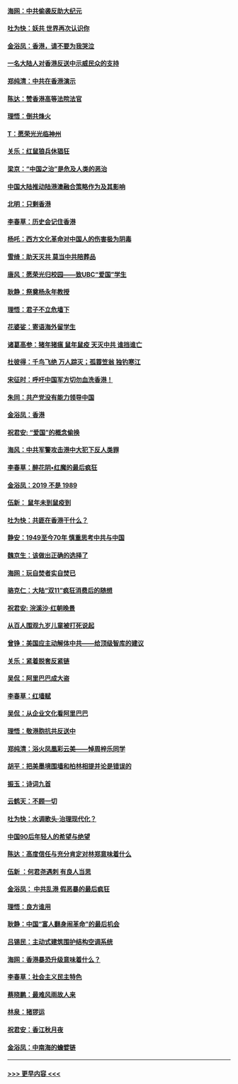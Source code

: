 #### [海网：中共偷袭反助大纪元](../pages/nsc993/n11673515.md?t=11230222) 
#### [吐为快：妖共 世界再次认识你](../pages/nsc993/n11673506.md?t=11230222) 
#### [金浴凤：香港，请不要为我哭泣](../pages/nsc993/n11673248.md?t=11230222) 
#### [一名大陆人对香港反送中示威民众的支持](../pages/nsc993/n11672615.md?t=11230222) 
#### [郑纯清：中共在香港演示](../pages/nsc993/n11670539.md?t=11230222) 
#### [陈达：赞香港高等法院法官](../pages/nsc993/n11669542.md?t=11230222) 
#### [理悟：倒共烽火](../pages/nsc993/n11668844.md?t=11230222) 
#### [T：愿荣光光临神州](../pages/nsc993/n11668421.md?t=11230222) 
#### [关乐：红鼠狼兵休猖狂](../pages/nsc993/n11668378.md?t=11230222) 
#### [梁京：“中国之治”是危及人类的恶治](../pages/nsc993/n11668328.md?t=11230222) 
#### [中国大陆推动陆港澳融合策略作为及其影响](../pages/nsc993/n11668157.md?t=11230222) 
#### [北明：只剩香港](../pages/nsc993/n11668002.md?t=11230222) 
#### [李春草：历史会记住香港](../pages/nsc993/n11667927.md?t=11230222) 
#### [杨吒：西方文化革命对中国人的伤害极为阴毒](../pages/nsc993/n11664521.md?t=11230222) 
#### [雪绮：助天灭共 莫当中共陪葬品](../pages/nsc993/n11662650.md?t=11230222) 
#### [唐风：愿荣光归校园——致UBC“爱国”学生](../pages/nsc993/n11662194.md?t=11230222) 
#### [耿静：祭奠杨永年教授](../pages/nsc993/n11662514.md?t=11230222) 
#### [理悟：君子不立危墙下](../pages/nsc993/n11662172.md?t=11230222) 
#### [花婆娑：寄语海外留学生](../pages/nsc993/n11662121.md?t=11230222) 
#### [诸葛高参：猪年猪瘟 鼠年鼠疫 天灭中共 谁挡谁亡](../pages/nsc993/n11661980.md?t=11230222) 
#### [杜彼得：千鸟飞绝 万人踪灭；孤蓑笠翁 独钓寒江](../pages/nsc993/n11661170.md?t=11230222) 
#### [宋征时：呼吁中国军方切勿血洗香港！](../pages/nsc993/n11415318.md?t=11230222) 
#### [朱同：共产党没有能力领导中国](../pages/nsc993/n11660421.md?t=11230222) 
#### [金浴凤：香港](../pages/nsc993/n11660419.md?t=11230222) 
#### [祝君安: “爱国”的概念偷换](../pages/nsc993/n11659706.md?t=11230222) 
#### [海风：中共军警攻击港中大犯下反人类罪](../pages/nsc993/n11659632.md?t=11230222) 
#### [李春草：醉花阴•红魔的最后疯狂](../pages/nsc993/n11659287.md?t=11230222) 
#### [金浴凤：2019 不是 1989](../pages/nsc993/n11657663.md?t=11230222) 
#### [伍新： 鼠年未到鼠疫到](../pages/nsc993/n11655098.md?t=11230222) 
#### [吐为快：共匪在香港干什么？](../pages/nsc993/n11654891.md?t=11230222) 
#### [静安：1949至今70年 慎重思考中共与中国](../pages/nsc993/n11651244.md?t=11230222) 
#### [魏京生：该做出正确的选择了](../pages/nsc993/n11653084.md?t=11230222) 
#### [海网：玩自焚者实自焚已](../pages/nsc993/n11652423.md?t=11230222) 
#### [骆克仁：大陆“双11”疯狂消费后的随想](../pages/nsc993/n11652305.md?t=11230222) 
#### [祝君安: 浣溪沙·红朝晚景](../pages/nsc993/n11652258.md?t=11230222) 
#### [从百人围观九岁儿童被打死说起](../pages/nsc993/n11651030.md?t=11230222) 
#### [曾铮：美国应主动解体中共——给顶级智库的建议](../pages/nsc993/n11649888.md?t=11230222) 
#### [关乐：紧着脱套反紧链](../pages/nsc993/n11649069.md?t=11230222) 
#### [吴侃：阿里巴巴成大盗](../pages/nsc993/n11645523.md?t=11230222) 
#### [李春草：红墙赋](../pages/nsc993/n11646389.md?t=11230222) 
#### [吴侃：从企业文化看阿里巴巴](../pages/nsc993/n11645476.md?t=11230222) 
#### [理悟：敬港胞抗共反送中](../pages/nsc993/n11645466.md?t=11230222) 
#### [郑纯清：浴火凤凰彩云美——悼周梓乐同学](../pages/nsc993/n11645155.md?t=11230222) 
#### [胡平：把美墨境围墙和柏林相提并论是错误的](../pages/nsc993/n11645134.md?t=11230222) 
#### [振玉：诗词九首](../pages/nsc993/n11644081.md?t=11230222) 
#### [云鹤天：不顾一切](../pages/nsc993/n11643508.md?t=11230222) 
#### [吐为快：水调歌头·治理现代化？](../pages/nsc993/n11643485.md?t=11230222) 
#### [中国90后年轻人的希望与绝望](../pages/nsc993/n11642317.md?t=11230222) 
#### [陈达：高度信任与充分肯定对林郑意味着什么](../pages/nsc993/n11641441.md?t=11230222) 
#### [伍新 ：何君尧遇刺 有良人当思](../pages/nsc993/n11641503.md?t=11230222) 
#### [金浴凤： 中共乱港  假恶暴的最后疯狂](../pages/nsc993/n11641495.md?t=11230222) 
#### [理悟：良方谁用](../pages/nsc993/n11641463.md?t=11230222) 
#### [耿静：中国“富人翻身闹革命”的最后机会](../pages/nsc993/n11640655.md?t=11230222) 
#### [吕锡民：主动式建筑围护结构空调系统](../pages/nsc993/n11640168.md?t=11230222) 
#### [海网：香港暴恐升级意味着什么？](../pages/nsc993/n11635904.md?t=11230222) 
#### [李春草：社会主义民主特色](../pages/nsc993/n11634657.md?t=11230222) 
#### [蔡晓鹏：最难风雨故人来](../pages/nsc993/n11633145.md?t=11230222) 
#### [林泉：猪猡运](../pages/nsc993/n11631469.md?t=11230222) 
#### [祝君安：香江秋月夜](../pages/nsc993/n11631440.md?t=11230222) 
#### [金浴凤：中南海的蟾嬖链](../pages/nsc993/n11631290.md?t=11230222) 

----
#### [ >>> 更早内容 <<< ](../indexes/nsc993-earlier.md)
